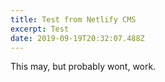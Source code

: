 ```yaml
---
title: Test from Netlify CMS
excerpt: Test
date: 2019-09-19T20:32:07.488Z
---
```

This may, but probably wont, work.
